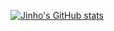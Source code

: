 
[![Jinho's GitHub stats](https://github-readme-stats.vercel.app/api?username=Yunjinho)](https://github.com/Yunjinho/github-readme-stats)
